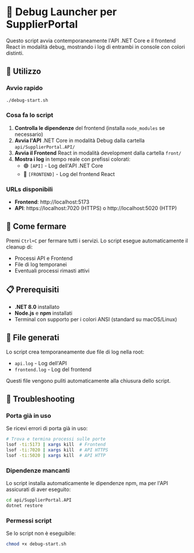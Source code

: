 # 🚀 Debug Launcher per SupplierPortal

Questo script avvia contemporaneamente l'API .NET Core e il frontend React in modalità debug, mostrando i log di entrambi in console con colori distinti.

## 🔧 Utilizzo

### Avvio rapido
```bash
./debug-start.sh
```

### Cosa fa lo script
1. **Controlla le dipendenze** del frontend (installa `node_modules` se necessario)
2. **Avvia l'API** .NET Core in modalità Debug dalla cartella `api/SupplierPortal.API/`
3. **Avvia il Frontend** React in modalità development dalla cartella `front/`
4. **Mostra i log** in tempo reale con prefissi colorati:
   - 🟣 `[API]` - Log dell'API .NET Core
   - 🔵 `[FRONTEND]` - Log del frontend React

### URLs disponibili
- **Frontend**: http://localhost:5173
- **API**: https://localhost:7020 (HTTPS) o http://localhost:5020 (HTTP)

## 🛑 Come fermare

Premi `Ctrl+C` per fermare tutti i servizi. Lo script esegue automaticamente il cleanup di:
- Processi API e Frontend
- File di log temporanei
- Eventuali processi rimasti attivi

## 📋 Prerequisiti

- **.NET 8.0** installato
- **Node.js** e **npm** installati
- Terminal con supporto per i colori ANSI (standard su macOS/Linux)

## 📁 File generati

Lo script crea temporaneamente due file di log nella root:
- `api.log` - Log dell'API
- `frontend.log` - Log del frontend

Questi file vengono puliti automaticamente alla chiusura dello script.

## 🐛 Troubleshooting

### Porta già in uso
Se ricevi errori di porta già in uso:
```bash
# Trova e termina processi sulle porte
lsof -ti:5173 | xargs kill  # Frontend
lsof -ti:7020 | xargs kill  # API HTTPS
lsof -ti:5020 | xargs kill  # API HTTP
```

### Dipendenze mancanti
Lo script installa automaticamente le dipendenze npm, ma per l'API assicurati di aver eseguito:
```bash
cd api/SupplierPortal.API
dotnet restore
```

### Permessi script
Se lo script non è eseguibile:
```bash
chmod +x debug-start.sh
```
